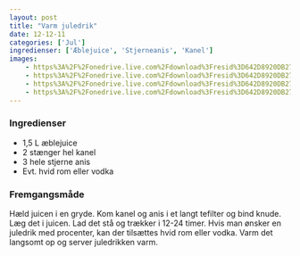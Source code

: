 ```yaml
---
layout: post
title: "Varm juledrik"
date: 12-12-11
categories: ['Jul']
ingredienser: ['Æblejuice', 'Stjerneanis', 'Kanel']
images:
    - https%3A%2F%2Fonedrive.live.com%2Fdownload%3Fresid%3D642D8920DB2784EE!125887
    - https%3A%2F%2Fonedrive.live.com%2Fdownload%3Fresid%3D642D8920DB2784EE!125886
    - https%3A%2F%2Fonedrive.live.com%2Fdownload%3Fresid%3D642D8920DB2784EE!126818
    - https%3A%2F%2Fonedrive.live.com%2Fdownload%3Fresid%3D642D8920DB2784EE!125888
---
```

### Ingredienser
-   1,5 L æblejuice
-   2 stænger hel kanel
-   3 hele stjerne anis
-   Evt. hvid rom eller vodka

### Fremgangsmåde
Hæld juicen i en gryde. Kom kanel og anis i et langt tefilter og bind knude. Læg det i juicen. Lad det stå og trækker i 12-24 timer. Hvis man ønsker en juledrik med procenter, kan der tilsættes hvid rom eller vodka.
Varm det langsomt op og server juledrikken varm.
